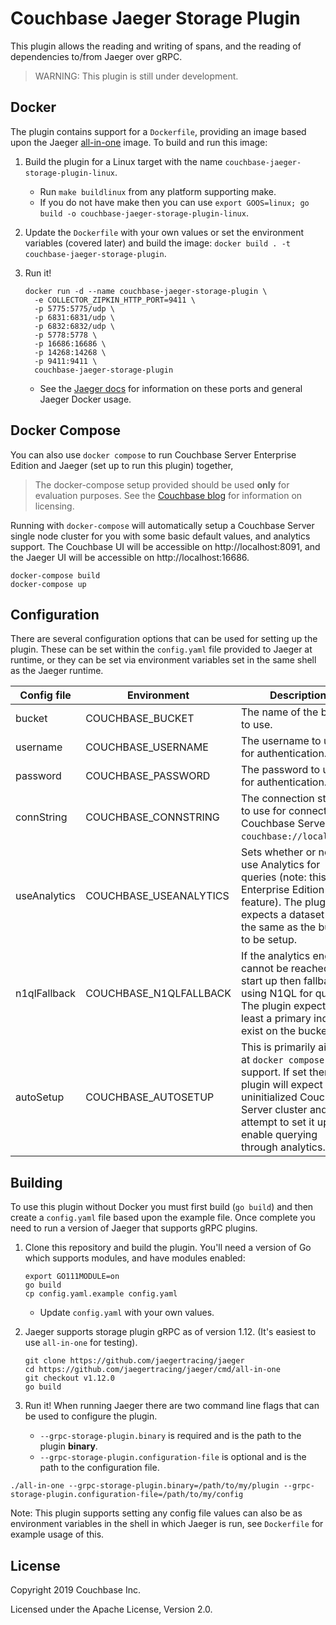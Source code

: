 Couchbase Jaeger Storage Plugin
===============================

This plugin allows the reading and writing of spans, and the reading of dependencies to/from Jaeger over gRPC.

> WARNING: This plugin is still under development.


Docker
------
The plugin contains support for a `Dockerfile`, providing an image based upon the Jaeger [all-in-one](https://hub.docker.com/r/jaegertracing/all-in-one)
image. To build and run this image:

1. Build the plugin for a Linux target with the name `couchbase-jaeger-storage-plugin-linux`.
    * Run `make buildlinux` from any platform supporting make. 
    * If you do not have make then you can use `export GOOS=linux; go build -o couchbase-jaeger-storage-plugin-linux`.

2. Update the `Dockerfile` with your own values or set the environment variables (covered later) and build the image: `docker build . -t couchbase-jaeger-storage-plugin`.

3. Run it! 
    ```
    docker run -d --name couchbase-jaeger-storage-plugin \
      -e COLLECTOR_ZIPKIN_HTTP_PORT=9411 \
      -p 5775:5775/udp \
      -p 6831:6831/udp \
      -p 6832:6832/udp \
      -p 5778:5778 \
      -p 16686:16686 \
      -p 14268:14268 \
      -p 9411:9411 \
      couchbase-jaeger-storage-plugin
    ```
    * See the [Jaeger docs](https://www.jaegertracing.io/docs/1.12/getting-started/) for information on these ports and general Jaeger Docker usage.

Docker Compose
--------------
You can also use `docker compose` to run Couchbase Server Enterprise Edition and Jaeger (set up to run this plugin) together,

> The docker-compose setup provided should be used __only__ for evaluation purposes. See the [Couchbase blog](https://blog.couchbase.com/couchbase-server-editions-explained-open-source-community-edition-and-enterprise-edition/)
for information on licensing.
 
 Running with `docker-compose` will automatically setup a Couchbase Server single node cluster for you with some basic default values, and analytics support.
The Couchbase UI will be accessible on http://localhost:8091, and the Jaeger UI will be accessible on http://localhost:16686.

```
docker-compose build
docker-compose up
```


Configuration
--------------
There are several configuration options that can be used for setting up the plugin. These can be set within the `config.yaml`
file provided to Jaeger at runtime, or they can be set via environment variables set in the same shell as the Jaeger runtime.

| Config file | Environment | Description |
|---|---|---|
| bucket | COUCHBASE_BUCKET | The name of the bucket to use. |
| username | COUCHBASE_USERNAME | The username to use for authentication. |
| password | COUCHBASE_PASSWORD | The password to use for authentication. |
| connString | COUCHBASE_CONNSTRING | The connection string to use for connecting to Couchbase Server (e.g. `couchbase://localhost`). |
| useAnalytics | COUCHBASE_USEANALYTICS | Sets whether or not to use Analytics for queries (note: this an Enterprise Edition feature). The plugin expects a dataset with the same as the bucket to be setup. |
| n1qlFallback | COUCHBASE_N1QLFALLBACK | If the analytics engine cannot be reached at start up then fallback to using N1QL for queries. The plugin expects at least a primary index to exist on the bucket. |
| autoSetup | COUCHBASE_AUTOSETUP | This is primarily aimed at `docker compose` support. If set then the plugin will expect an uninitialized Couchbase Server cluster and will attempt to set it up and enable querying through analytics. |


Building
--------
To use this plugin without Docker you must first build (`go build`) and then create a `config.yaml` file based upon the example file.
Once complete you need to run a version of Jaeger that supports gRPC plugins.


1. Clone this repository and build the plugin. You'll need a version of Go which supports modules, and have modules enabled:
    ```
    export GO111MODULE=on
    go build
    cp config.yaml.example config.yaml
    ```
    
    * Update `config.yaml` with your own values.

2. Jaeger supports storage plugin gRPC as of version 1.12. (It's easiest to use `all-in-one` for testing).
    ```
    git clone https://github.com/jaegertracing/jaeger
    cd https://github.com/jaegertracing/jaeger/cmd/all-in-one
    git checkout v1.12.0
    go build
    ```

3. Run it! When running Jaeger there are two command line flags that can be used to configure the plugin. 
    * `--grpc-storage-plugin.binary` is required and is the path to the plugin **binary**.
    * `--grpc-storage-plugin.configuration-file` is optional and is the path to the configuration file.

```
./all-in-one --grpc-storage-plugin.binary=/path/to/my/plugin --grpc-storage-plugin.configuration-file=/path/to/my/config
```

Note: This plugin supports setting any config file values can also be as environment variables in the shell in which Jaeger 
is run, see `Dockerfile` for example usage of this.

License
--------
Copyright 2019 Couchbase Inc.

Licensed under the Apache License, Version 2.0.
